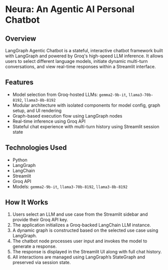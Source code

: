 # Neura: An Agentic AI Personal Chatbot

## Overview
LangGraph Agentic Chatbot is a stateful, interactive chatbot framework built with LangGraph and powered by Groq's high-speed LLM inference. It allows users to select different language models, initiate dynamic multi-turn conversations, and view real-time responses within a Streamlit interface.

## Features
- Model selection from Groq-hosted LLMs: `gemma2-9b-it`, `llama3-70b-8192`, `llama3-8b-8192`
- Modular architecture with isolated components for model config, graph setup, and UI rendering
- Graph-based execution flow using LangGraph nodes
- Real-time inference using Groq API
- Stateful chat experience with multi-turn history using Streamlit session state

## Technologies Used
- Python
- LangGraph
- LangChain
- Streamlit
- Groq API
- Models: `gemma2-9b-it`, `llama3-70b-8192`, `llama3-8b-8192`

## How It Works
1. Users select an LLM and use case from the Streamlit sidebar and provide their Groq API key.
2. The application initializes a Groq-backed LangChain LLM instance.
3. A dynamic graph is constructed based on the selected use case using LangGraph.
4. The chatbot node processes user input and invokes the model to generate a response.
5. The response is displayed in the Streamlit UI along with full chat history.
6. All interactions are managed using LangGraph’s StateGraph and preserved via session state.
